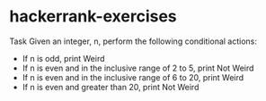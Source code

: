 # hackerrank-exercises
Task
Given an integer, n, perform the following conditional actions:

- If n is odd, print Weird
- If n is even and in the inclusive range of 2 to 5, print Not Weird
- If n is even and in the inclusive range of 6 to 20, print Weird
- If n is even and greater than 20, print Not Weird


